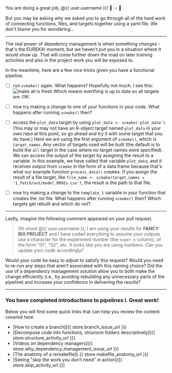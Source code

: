 You are doing a great job, @{{ user.username }}! :star2: :collision: :tropical_fish:

But you may be asking why we asked you to go through all of the hard work of connecting functions, files, and targets together using a yaml file. We don't blame you for wondering...

---

The real power of depedency management is when something changes - that's the EUREKA! moment, but we haven't put you in a situation where it would show up. That will come further down the road on later training activities and also in the project work you will be exposed to. 

In the meantime, here are a few nice tricks given you have a functional pipeline. 

- [ ] run `scmake()` again. What happens? Hopefully not much. I see this: 
![make all is fresh](https://user-images.githubusercontent.com/2349007/82728169-763d5a00-9cb4-11ea-8ab2-ee75927b5c7e.png)
Which means everthing is up to date so all targets are :OK:

- [ ] now try making a change to one of your functions in your code. What happens after running `scmake()` then? 

- [ ] access the `plot_data` target by using `plot_data <- scmake('plot_data')`. (You may or may not have an R-object target named `plot_data` in your own repo at this point, so go ahead and try it with some target that you do have.) Here we are using the first argument of `scmake()`, which is `target_names`. Any vector of targets used will be built (the default is to build the `all` target in the case where no target names were specified). We can access the output of the target by assigning the result to a variable. In this example, we have called that variable `plot_data`, and it receives output from `scmake` in the form of a data.frame because that's what our example function `process_data()` creates. If you assign the result of a file target, like `file_name <- scmake(target_names = '1_fetch/out/model_RMSEs.csv')`, the result is the path to that file.

- [ ] now try making a change to the `template_1` variable in your function that creates the .txt file. What happens after running `scmake()` then? Which targets get rebuilt and which do not? 

--- 

Lastly, imagine the following comment appeared on your pull request. 

> Oh shoot @{{ user.username }}, I am using your results for **FANCY BIG PROJECT** and I have coded everything to assume your outputs use a character for the experiment number (the `exper_n` column), of the form "01", "02", etc. It looks like you are using numbers. Can you update your code accordingly? 

Would your code be easy to adjust to satisfy this request? Would you need to re-run any steps that aren't associated with this naming choice? Did the use of a dependency management solution allow you to both make the change efficiently (i.e., by avoiding rebuilding any unnecessary parts of the pipeline) and increase your confidence in delivering the results?

---

### You have completed introductions to pipelines I. Great work!

Below you will find some quick links that can help you review the content covered here

- [How to create a branch]({{ store.branch_issue_url }})
- [Decompose code into functions, structure folders descriptively]({{ store.structure_activity_url }})
- [Videos on dependency managers]({{ store.why_dependency_management_issue_url }})
- [The anatomy of a remakefile]( {{ store.makefile_anatomy_url }})
- [Seeing "skip the work you don’t need" in action]({{ store.skip_activity_url }})
